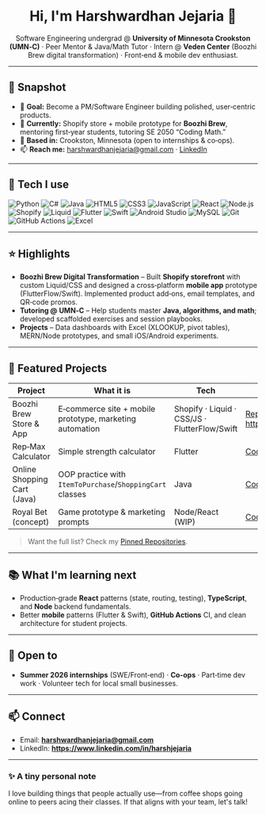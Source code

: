 <div align="center">

# Hi, I'm Harshwardhan Jejaria 👋

Software Engineering undergrad @ **University of Minnesota Crookston (UMN‑C)** · Peer Mentor & Java/Math Tutor ·
Intern @ **Veden Center** (Boozhi Brew digital transformation) · Front‑end & mobile dev enthusiast.

</div>

---

## 🚀 Snapshot
- 🎯 **Goal:** Become a PM/Software Engineer building polished, user‑centric products.
- 💼 **Currently:** Shopify store + mobile prototype for **Boozhi Brew**, mentoring first‑year students, tutoring SE 2050 “Coding Math.”
- 📍 **Based in:** Crookston, Minnesota (open to internships & co‑ops).
- 📫 **Reach me:** harshwardhanjejaria@gmail.com · [LinkedIn](https://www.linkedin.com/in/harshjejaria)

---

## 🧰 Tech I use
<p>
  <img alt="Python" src="https://img.shields.io/badge/Python-3776AB?logo=python&logoColor=white">
  <img alt="C#" src="https://img.shields.io/badge/C%23-239120?logo=csharp&logoColor=white">
  <img alt="Java" src="https://img.shields.io/badge/Java-007396?logo=openjdk&logoColor=white">
  <img alt="HTML5" src="https://img.shields.io/badge/HTML5-E34F26?logo=html5&logoColor=white">
  <img alt="CSS3" src="https://img.shields.io/badge/CSS3-1572B6?logo=css3&logoColor=white">
  <img alt="JavaScript" src="https://img.shields.io/badge/JavaScript-F7DF1E?logo=javascript&logoColor=black">
  <img alt="React" src="https://img.shields.io/badge/React-20232A?logo=react&logoColor=61DAFB">
  <img alt="Node.js" src="https://img.shields.io/badge/Node.js-339933?logo=nodedotjs&logoColor=white">
  <img alt="Shopify" src="https://img.shields.io/badge/Shopify-7AB55C?logo=shopify&logoColor=white">
  <img alt="Liquid" src="https://img.shields.io/badge/Liquid-0D1117?logo=shopify&logoColor=7ab55c">
  <img alt="Flutter" src="https://img.shields.io/badge/Flutter-02569B?logo=flutter&logoColor=white">
  <img alt="Swift" src="https://img.shields.io/badge/Swift-FA7343?logo=swift&logoColor=white">
  <img alt="Android Studio" src="https://img.shields.io/badge/Android%20Studio-3DDC84?logo=androidstudio&logoColor=white">
  <img alt="MySQL" src="https://img.shields.io/badge/MySQL-4479A1?logo=mysql&logoColor=white">
  <img alt="Git" src="https://img.shields.io/badge/Git-F05032?logo=git&logoColor=white">
  <img alt="GitHub Actions" src="https://img.shields.io/badge/GitHub%20Actions-2088FF?logo=githubactions&logoColor=white">
  <img alt="Excel" src="https://img.shields.io/badge/Microsoft%20Excel-217346?logo=microsoftexcel&logoColor=white">
</p>

---

## ⭐ Highlights
- **Boozhi Brew Digital Transformation** – Built **Shopify storefront** with custom Liquid/CSS and designed a cross‑platform **mobile app** prototype (FlutterFlow/Swift). Implemented product add‑ons, email templates, and QR‑code promos.
- **Tutoring @ UMN‑C** – Help students master **Java, algorithms, and math**; developed scaffolded exercises and session playbooks.
- **Projects** – Data dashboards with Excel (XLOOKUP, pivot tables), MERN/Node prototypes, and small iOS/Android experiments.

---

## 🔗 Featured Projects
| Project | What it is | Tech | Links |
|---|---|---|---|
| Boozhi Brew Store & App | E‑commerce site + mobile prototype, marketing automation | Shopify · Liquid · CSS/JS · FlutterFlow/Swift | [Repo](https://github.com/harsh-umc/BoozhiBrewWebView) · Demo https://boozhibrew.com/ |
| Rep‑Max Calculator | Simple strength calculator | Flutter | [Code](https://testerapp-et9rqx.flutterflow.app) |
| Online Shopping Cart (Java) | OOP practice with `ItemToPurchase`/`ShoppingCart` classes | Java | [Code](https://github.com/harsh-umc) |
| Royal Bet (concept) | Game prototype & marketing prompts | Node/React (WIP) | [Code](https://github.com/harsh-umc/Full-Stack-Stake) |

> Want the full list? Check my [Pinned Repositories](https://github.com/harsh-umc?tab=repositories&type=source).

---

## 📚 What I'm learning next
- Production‑grade **React** patterns (state, routing, testing), **TypeScript**, and **Node** backend fundamentals.
- Better **mobile** patterns (Flutter & Swift), **GitHub Actions** CI, and clean architecture for student projects.

---

## 🤝 Open to
- **Summer 2026 internships** (SWE/Front‑end) · **Co‑ops** · Part‑time dev work · Volunteer tech for local small businesses.

---

## 📫 Connect
- Email: **harshwardhanjejaria@gmail.com**
- LinkedIn: **https://www.linkedin.com/in/harshjejaria**

---

<!-- Optional: Stats (these images are generated by third‑party services; uncomment if you like them) -->
<!--
<div align="center">
  <img src="https://github-readme-stats.vercel.app/api?username=harsh-umc&show_icons=true&hide=stars,issues&rank_icon=github" alt="GitHub stats">
  <img src="https://streak-stats.demolab.com?user=harsh-umc" alt="GitHub Streak">
  <img src="https://github-readme-stats.vercel.app/api/top-langs/?username=harsh-umc&layout=compact" alt="Top Langs">
</div>
-->

### ✨ A tiny personal note
I love building things that people actually use—from coffee shops going online to peers acing their classes. If that aligns with your team, let's talk!
